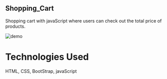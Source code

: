 ## Shopping_Cart
Shopping cart with javaScript where users can check out the total price of products.

![demo](https://user-images.githubusercontent.com/41492852/90948436-7c9eb780-e404-11ea-9c4e-f3c0df75f3dd.png)

# Technologies Used 
HTML, CSS, BootStrap, javaScript
